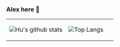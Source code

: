 ### Alex here 👋

<table><tr><td align="center" width="55%">
  
![Hu's github stats](https://github-readme-stats.vercel.app/api?username=Nyctolex&count_private=true&show_icons=true&theme=dark)
  
</td><td align="top" width="45%">
  
![Top Langs](https://github-readme-stats.vercel.app/api/top-langs/?username=Nyctolex&layout=compact&theme=dark)

</td></tr></table>

<!--

Here are some ideas to get you started:

- 🔭 I’m currently working on ...
- 🌱 I’m currently learning ...
- 👯 I’m looking to collaborate on ...
- 🤔 I’m looking for help with ...
- 💬 Ask me about ...
- 📫 How to reach me: ...
- 😄 Pronouns: ...
- ⚡ Fun fact: ...
-->
